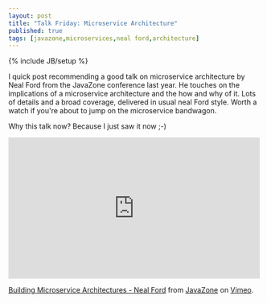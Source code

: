 ```yaml
---
layout: post
title: "Talk Friday: Microservice Architecture"
published: true
tags: [javazone,microservices,neal ford,architecture]
---
```

{% include JB/setup %}

I quick post recommending a good talk on microservice architecture by Neal Ford from the JavaZone conference
last year. He touches on the implications of a microservice architecture and the how and why of it. Lots of details and a broad coverage, delivered in usual neal Ford style. Worth a watch if you're about to jump on the microservice bandwagon. 

Why this talk now? Because I just saw it now ;-)

<iframe src="https://player.vimeo.com/video/138956644" width="500" height="281" frameborder="0" webkitallowfullscreen mozallowfullscreen allowfullscreen></iframe>
<p><a href="https://vimeo.com/138956644">Building Microservice Architectures - Neal Ford</a> from <a href="https://vimeo.com/javazone">JavaZone</a> on <a href="https://vimeo.com">Vimeo</a>.</p>
